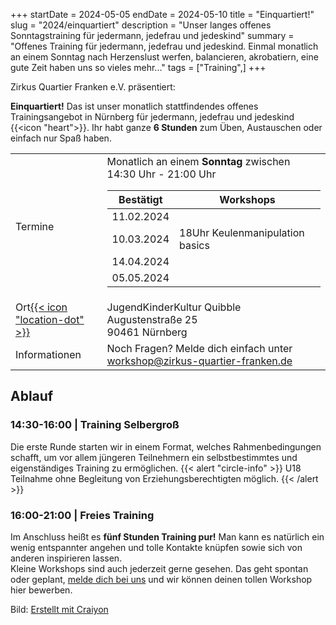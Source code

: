+++
startDate = 2024-05-05
endDate = 2024-05-10
title = "Einquartiert!"
slug =  "2024/einquartiert"
description = "Unser langes offenes Sonntagstraining für jedermann, jedefrau und jedeskind"
summary = "Offenes Training für jedermann, jedefrau und jedeskind. Einmal monatlich an einem Sonntag nach Herzenslust werfen, balancieren, akrobatiern, eine gute Zeit haben uns so vieles mehr..."
tags = ["Training",]
+++

Zirkus Quartier Franken e.V. präsentiert:

**Einquartiert!** Das ist unser monatlich stattfindendes offenes Trainingsangebot in Nürnberg für jedermann, jedefrau und jedeskind {{<icon "heart">}}. Ihr habt ganze **6 Stunden** zum Üben, Austauschen oder einfach nur Spaß haben.


|||
|---|---|
|Termine| Monatlich an einem **Sonntag** zwischen <br>14:30 Uhr - 21:00 Uhr<table><tr> <th>Bestätigt</th><th>Workshops</th></tr> <tbody>  <tr> <td>11.02.2024</td>  </tr>  <tr>  <td>10.03.2024</td> <td>18Uhr Keulenmanipulation basics</td>  </tr>  <tr>  <td>14.04.2024</td> </tr><tr>  <td>05.05.2024</td> </tr> </tbody>  </table> |
|Ort[{{< icon "location-dot" >}}](https://maps.app.goo.gl/vjqVtLmMPJ3i9Spj7)|JugendKinderKultur Quibble<br>Augustenstraße 25<br>90461 Nürnberg|
|Informationen| Noch Fragen? Melde dich einfach unter workshop@zirkus-quartier-franken.de|


## Ablauf
### 14:30-16:00 | Training Selbergroß
Die erste Runde starten wir in einem Format, welches Rahmenbedingungen schafft, um vor allem jüngeren Teilnehmern ein selbstbestimmtes und eigenständiges Training zu ermöglichen.
{{< alert "circle-info" >}}
U18 Teilnahme ohne Begleitung von Erziehungsberechtigten möglich.
{{< /alert >}}

### 16:00-21:00 | Freies Training
Im Anschluss heißt es **fünf Stunden Training pur!** Man kann es natürlich ein wenig entspannter angehen und tolle Kontakte knüpfen sowie sich von anderen inspirieren lassen.  
Kleine Workshops sind auch jederzeit gerne gesehen. Das geht spontan oder geplant, [melde dich bei uns](mailto:workshop@zirkus-quartier-franken.de) und wir können deinen tollen Workshop hier bewerben.


Bild: [Erstellt mit Craiyon](https://www.craiyon.com/)